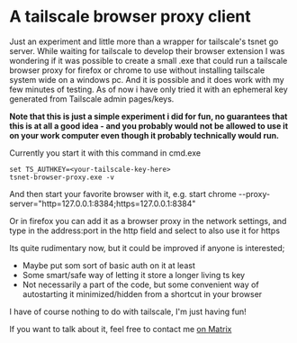 # A tailscale browser proxy client


Just an experiment and little more than a wrapper for tailscale's tsnet go server. While waiting for tailscale to develop their browser extension I was wondering if it was possible to create a small .exe that could run a tailscale browser proxy for firefox or chrome to use without installing tailscale system wide on a windows pc. And it is possible and it does work with my few minutes of testing. As of now i have only tried it with an ephemeral key generated from Tailscale admin pages/keys. 

**Note that this is just a simple experiment i did for fun, no guarantees that this is at all a good idea - and you probably would not be allowed to use it on your work computer even though it probably technically would run.**

Currently you start it with this command in cmd.exe
```
set TS_AUTHKEY=<your-tailscale-key-here>
tsnet-browser-proxy.exe -v
```
And then start your favorite browser with it, e.g. start chrome --proxy-server="http=127.0.0.1:8384;https=127.0.0.1:8384"

Or in firefox you can add it as a browser proxy in the network settings, and type in the address:port in the http field and select to also use it for https

Its quite rudimentary now, but it could be improved if anyone is interested;
- Maybe put som sort of basic auth on it at least
- Some smart/safe way of letting it store a longer living ts key
- Not necessarily a part of the code, but some convenient way of autostarting it minimized/hidden from a shortcut in your browser

I have of course nothing to do with tailscale, I'm just having fun!

 If you want to talk about it, feel free to contact me [on Matrix](https://matrix.to/#/#whatever:vibb.me)
